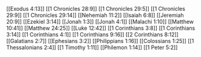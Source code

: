 [[Exodus 4:13]]
[[1 Chronicles 28:9]]
[[1 Chronicles 29:5]]
[[1 Chronicles 29:9]]
[[1 Chronicles 29:14]]
[[Nehemiah 11:2]]
[[Isaiah 6:8]]
[[Jeremiah 20:9]]
[[Ezekiel 3:14]]
[[Jonah 1:3]]
[[Jonah 4:1]]
[[Malachi 1:10]]
[[Matthew 10:41]]
[[Matthew 24:25]]
[[Luke 12:42]]
[[1 Corinthians 3:8]]
[[1 Corinthians 3:14]]
[[1 Corinthians 4:1]]
[[1 Corinthians 9:16]]
[[2 Corinthians 8:12]]
[[Galatians 2:7]]
[[Ephesians 3:2]]
[[Philippians 1:16]]
[[Colossians 1:25]]
[[1 Thessalonians 2:4]]
[[1 Timothy 1:11]]
[[Philemon 1:14]]
[[1 Peter 5:2]]
